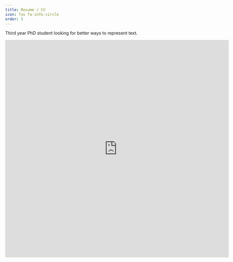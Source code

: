 ```yaml
---
title: Resume / CV
icon: fas fa-info-circle
order: 5
---
```


Third year PhD student looking for better ways to represent text.

<iframe src="https://docs.google.com/gview?url=https://github.com/NathanGodey/nathangodey.github.io/raw/main/_includes/pdfs/resume.pdf&embedded=true" style="width:718px; height:700px;" frameborder="0"></iframe>
